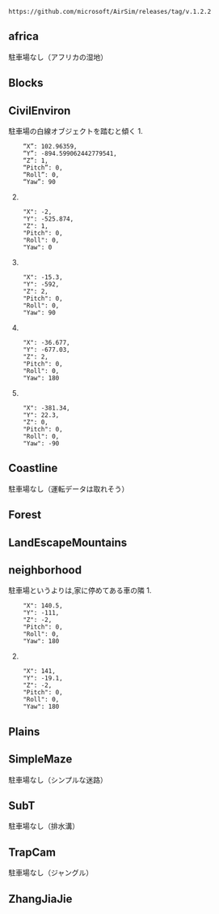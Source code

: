 `https://github.com/microsoft/AirSim/releases/tag/v.1.2.2`

## africa  
駐車場なし（アフリカの湿地）

## Blocks

## CivilEnviron
駐車場の白線オブジェクトを踏むと傾く
1. 
```
    “X”: 102.96359,
    “Y”: -894.599062442779541,
    “Z”: 1,
    “Pitch”: 0,
    “Roll”: 0,
    “Yaw”: 90
```
2. 
```
    "X": -2,
    "Y": -525.874,
    "Z": 1,
    "Pitch": 0,
    "Roll": 0,
    "Yaw": 0
```
3. 
```
    "X": -15.3,
    "Y": -592,
    "Z": 2,
    "Pitch": 0,
    "Roll": 0,
    "Yaw": 90
```
4. 
```
    "X": -36.677,
    "Y": -677.03,
    "Z": 2,
    "Pitch": 0,
    "Roll": 0,
    "Yaw": 180
```
5. 
```
    "X": -381.34,
    "Y": 22.3,
    "Z": 0,
    "Pitch": 0,
    "Roll": 0,
    "Yaw": -90
```

## Coastline
駐車場なし（運転データは取れそう）

## Forest

## LandEscapeMountains

## neighborhood
駐車場というよりは,家に停めてある車の隣
1. 
```
    "X": 140.5,
    "Y": -111,
    "Z": -2,
    "Pitch": 0,
    "Roll": 0,
    "Yaw": 180
```
2. 
```
    "X": 141,
    "Y": -19.1,
    "Z": -2,
    "Pitch": 0,
    "Roll": 0,
    "Yaw": 180
```

## Plains

## SimpleMaze
駐車場なし（シンプルな迷路）

## SubT
駐車場なし（排水溝）

## TrapCam
駐車場なし（ジャングル）

## ZhangJiaJie
